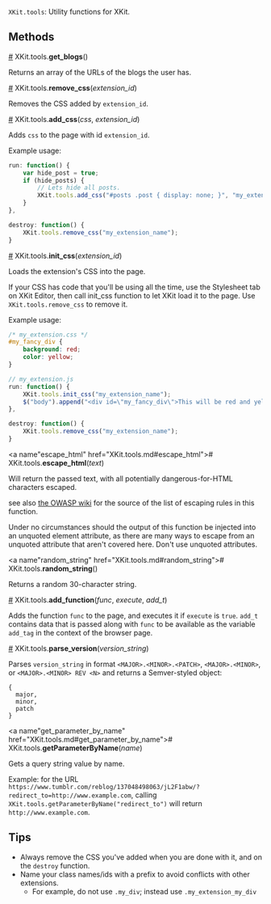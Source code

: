 `XKit.tools`: Utility functions for XKit.

## Methods

<a name="get_blogs" href="XKit.tools.md#get_blogs">#</a> XKit.tools.**get_blogs**()

Returns an array of the URLs of the blogs the user has.

<a name="remove_css" href="XKit.tools.md#remove_css">#</a> XKit.tools.**remove_css**(_extension_id_)

Removes the CSS added by `extension_id`.

<a name="add_css" href="XKit.tools.md#add_css">#</a> XKit.tools.**add_css**(_css_, _extension_id_)

Adds `css` to the page with id `extension_id`.

Example usage:

```javascript
run: function() {
    var hide_post = true;
    if (hide_posts) {
        // Lets hide all posts.
        XKit.tools.add_css("#posts .post { display: none; }", "my_extension_name");
    }
},

destroy: function() {
    XKit.tools.remove_css("my_extension_name");
}
```

<a name="init_css" href="XKit.tools.md#init_css">#</a> XKit.tools.**init_css**(_extension_id_)

Loads the extension's CSS into the page.

If your CSS has code that you'll be using all the time, use the Stylesheet tab on XKit Editor, then call init_css function to let XKit load it to the page. Use `XKit.tools.remove_css` to remove it.

Example usage:

```css
/* my_extension.css */
#my_fancy_div {
    background: red;
    color: yellow;
}
```

```javascript
// my_extension.js
run: function() {
    XKit.tools.init_css("my_extension_name");
    $("body").append("<div id=\"my_fancy_div\">This will be red and yellow.</div>");
},

destroy: function() {
    XKit.tools.remove_css("my_extension_name");
}
```

<a name"escape_html" href="XKit.tools.md#escape_html">#</a> XKit.tools.**escape_html**(_text_)

Will return the passed text, with all potentially dangerous-for-HTML characters escaped.

see also [the OWASP wiki](https://www.owasp.org/index.php/XSS_%28Cross_Site_Scripting%29_Prevention_Cheat_Sheet#XSS_Prevention_Rules) for the source of the list of escaping rules in this function.

Under no circumstances should the output of this function be injected into an unquoted element attribute, as there are many ways to escape from an unquoted attribute that aren't covered here. Don't use unquoted attributes.

<a name"random_string" href="XKit.tools.md#random_string">#</a> XKit.tools.**random_string**()

Returns a random 30-character string.

<a name="add_function" href="XKit.tools.md#add_function">#</a> XKit.tools.**add_function**(_func_, _execute_, _add_t_)

Adds the function `func` to the page, and executes it if `execute` is `true`.
`add_t` contains data that is passed along with `func` to be available as the variable `add_tag` in the context of the browser page.

<a name="parse_version" href="XKit.tools.md#parse_version">#</a> XKit.tools.**parse_version**(_version_string_)

Parses `version_string` in format `<MAJOR>.<MINOR>.<PATCH>`, `<MAJOR>.<MINOR>`, or `<MAJOR>.<MINOR> REV <N>` and returns a Semver-styled object:

```
{
  major,
  minor,
  patch
}
```

<a name"get_parameter_by_name" href="XKit.tools.md#get_parameter_by_name">#</a> XKit.tools.**getParameterByName**(_name_)

Gets a query string value by name.

Example: for the URL `https://www.tumblr.com/reblog/137048498063/jL2F1abw/?redirect_to=http://www.example.com`, calling `XKit.tools.getParameterByName("redirect_to")` will return `http://www.example.com`.

## Tips

* Always remove the CSS you've added when you are done with it, and on the `destroy` function.
* Name your class names/ids with a prefix to avoid conflicts with other extensions.
  * For example, do not use `.my_div`; instead use `.my_extension_my_div`
